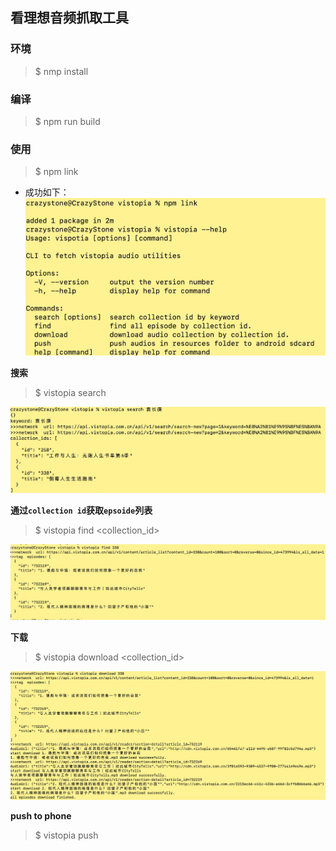 ## 看理想音频抓取工具

### 环境
>$ nmp install

### 编译  
>$ npm run build

### 使用
>$ npm link  

- 成功如下：
  ![npm link success](./img/img_pm_link.jpg)

**搜索**
>$ vistopia search <keyword>

![search](./img/Img_search.jpg)

**通过`collection id`获取`epsoide`列表**
>$ vistopia find <collection_id>

![find](./img/img_find.jpg)

**下载**
>$ vistopia download <collection_id>

![download](./img/img_download.jpg)

**push to phone**
>$ vistopia push
